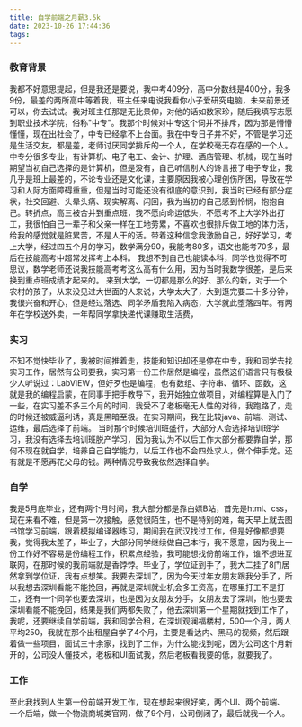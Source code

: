 ```yaml
---
title: 自学前端之月薪3.5k
date: 2023-10-26 17:44:36
tags:
---
```


### 教育背景
我都不好意思提起，但是我还是要说，我中考409分，高中分数线是400分，我多9份，最差的两所高中等着我，班主任来电说我看你小子爱研究电脑，未来前景还可以，你去试试。我对班主任那是无比景仰，对他的话如数家珍，随后我填写志愿到职业技术学院，俗称"中专"。我那个时候对中专这个词并不排斥，因为那是懵懵懂懂，现在出社会了，中专已经拿不上台面。我在中专日子并不好，不管是学习还是生活交友，都是差，老师讨厌同学排斥的一个人，在学校毫无存在感的一个人。中专分很多专业，有计算机、电子电工、会计、护理、酒店管理、机械，现在当时期望当初自己选择的是计算机，但是没有，自己听信别人的谗言报了电子专业，我几乎是班上最差的，不论专业还是文化课，主要原因我被心理创伤所困，导致在学习和人际方面障碍重重，但是当时可能还没有彻底的意识到，我当时已经有部分症状，社交回避、头晕头痛、现实解离、闪回，我为当初的自己感到怜悯，抱抱自己。转折点，高三被合并到重点班，我不愿向命运低头，不愿考不上大学外出打工，我很怕自己一辈子和父亲一样在工地劳累，不喜欢也很排斥做工地的体力活，给我的感觉就是脏累苦，不是人干的活。带着这种信念我激励自己，好好学习，考上大学，经过四五个月的学习，数学满分90，我能考80多，语文也能考70多，最后在技能高考中超常发挥考上本科。
我想不到自己也能读本科，同学也觉得不可思议，数学老师还说我技能高考考这么高有什么用，因为当时我数学很差，是后来换到重点班成绩才起来的。
来到大学，一切都是那么的好、那么的新，对于一个农村的孩子，从来没见过大世面的人来说，大学太大了，大到逛完要二十多分钟，我很兴奋和开心，但是经过落选、同学矛盾我陷入病态，大学就此堕落四年。有两年在学校送外卖，一年帮同学拿快递代课赚取生活费，

### 实习
不知不觉快毕业了，我被时间推着走，技能和知识却还是停在中专，我和同学去找实习工作，居然有公司要我，实习第一份工作居然是编程，虽然这们语言只有极极少人听说过：LabVIEW，但好歹也是编程，也有数组、字符串、循环、函数，这就是我的编程启蒙，在同事手把手教导下，我开始独立做项目，对编程算是入门了一些，在实习差不多三个月的时间，我受不了老板毫无人性的对待，我跑路了，走的时候还被威逼利诱，真是黑暗至极。在实习期间，我在比较java、前端、测试、运维，最后选择了前端。
当时那个时候培训班盛行，大部分人会选择培训班学习，我没有选择去培训班脱产学习，因为我认为不以后工作大部分都要靠自学，那何不现在就自学，培养自己自学能力，以后工作也不会四处求人，做个伸手党。还有就是不愿再花父母的钱。两种情况导致我依然选择自学。
### 自学
我是5月底毕业，还有两个月时间，我大部分都是靠白嫖B站，首先是html、css，现在来看不难，但是第一次接触，感觉很陌生，也不是特别的难，每天早上就去图书馆学习前端，跟着模拟编译器练习，期间我在武汉找过工作，但是好像都想要我，觉得我太差了，毕业了，大部分同学继续做自己本行，我不愿意，因为我上一份工作好不容易是份编程工作，积累点经验，我可能想找份前端工作，谁不想进互联网，在那时候的我前端就是香饽饽。毕业了，学位证到手了，我大二挂了8门居然拿到学位证，我有点想笑。我要去深圳了，因为今天过年女朋友跟我分手了，所以我想去深圳看能不能挽回，再就是深圳就业机会多工资高，在哪里打工不是打工，还有一个同学也要去深圳，也是因为女朋友分手，女朋友去了深圳，他也要去深圳看能不能挽回，结果是我们两都失败了，他去深圳第一个星期就找到工作了，我呢，还要继续自学前端，我和同学合租，在深圳观澜福楼村，500一个月，两人平均250，我就在那个出租屋自学了4个月，主要是看达内、黑马的视频，然后跟着做一些项目，面试三十余家，找到了工作，为什么能找到呢，因为公司这个月新开的，公司没人懂技术，老板和UI面试我，然后老板看我要的低，就要我了。
### 工作
至此我找到人生第一份前端开发工作，现在想起来很好笑，两个UI、两个前端、一个后端，做一个物流商城类官网，做了9个月，公司倒闭了，最后就我一个人。